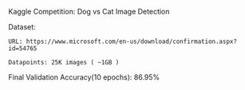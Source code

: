 
Kaggle Competition: Dog vs Cat Image Detection 


  Dataset:
  
    URL: https://www.microsoft.com/en-us/download/confirmation.aspx?id=54765
    
    Datapoints: 25K images ( ~1GB )
    

 Final Validation Accuracy(10 epochs): 86.95%

